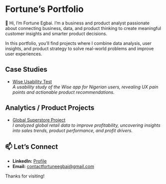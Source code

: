 # Fortune’s Portfolio

👋 Hi, I’m Fortune  Egbai. I’m a business and product analyst passionate about connecting business, data, and product thinking to create meaningful customer insights and smarter product decisions.

In this portfolio, you’ll find projects where I combine data analysis, user insights, and product strategy to solve real-world problems and improve user experiences.

## Case Studies
- [Wise Usability Test](https://github.com/obazi/wise-usability-test)  
  *A usability study of the Wise app for Nigerian users, revealing UX pain points and actionable product recommendations.*


## Analytics / Product Projects
- [Global Superstore Project](https://github.com/obazi/global-superstore-project)  
  *I analyzed global retail data to improve profitability, uncovering insights into sales trends, product performance, and profit drivers.*

## 📫 Let’s Connect
- **LinkedIn:** [Profile](https://www.linkedin.com/in/fortuneegbai)
- **Email:** [contactfortuneegbai@gmail.com](mailto:contactfortuneegbai@gmail.com)


Thanks for visiting!
